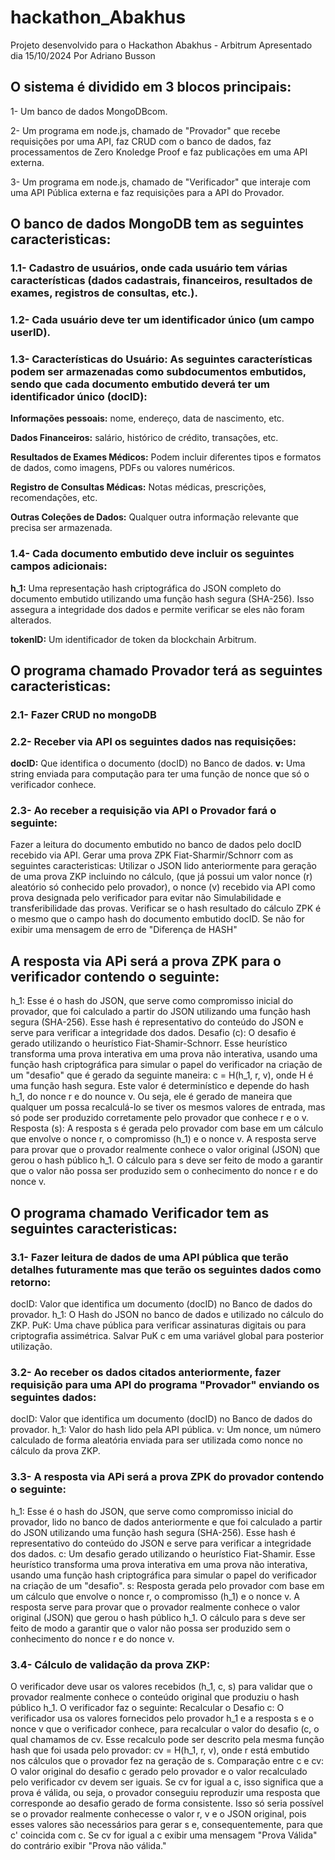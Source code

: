 # hackathon_Abakhus
Projeto desenvolvido para o Hackathon Abakhus - Arbitrum
Apresentado dia 15/10/2024
Por Adriano Busson

## O sistema é dividido em 3 blocos principais:
1- Um banco de dados MongoDBcom.

2- Um programa em node.js, chamado de "Provador" que recebe requisições por uma API, faz CRUD com o banco de dados, faz processamentos de Zero Knoledge Proof e faz publicações em uma API externa.

3- Um programa em node.js, chamado de "Verificador" que interaje com uma API Pública externa e faz requisições para a API do Provador.

## O banco de dados MongoDB tem as seguintes caracteristicas:
### 1.1- Cadastro de usuários, onde cada usuário tem várias características (dados cadastrais, financeiros, resultados de exames, registros de consultas, etc.).
### 1.2- Cada usuário deve ter um identificador único (um campo userID).
### 1.3- Características do Usuário: As seguintes características podem ser armazenadas como subdocumentos embutidos, sendo que cada documento embutido deverá ter um identificador único (docID):
**Informações pessoais:** nome, endereço, data de nascimento, etc.

**Dados Financeiros:** salário, histórico de crédito, transações, etc.

**Resultados de Exames Médicos:** Podem incluir diferentes tipos e formatos de dados, como imagens, PDFs ou valores numéricos.

**Registro de Consultas Médicas:** Notas médicas, prescrições, recomendações, etc.

**Outras Coleções de Dados:** Qualquer outra informação relevante que precisa ser armazenada.

### 1.4- Cada documento embutido deve incluir os seguintes campos adicionais:

**h_1:** Uma representação hash criptográfica do JSON completo do documento embutido utilizando uma função hash segura (SHA-256). Isso assegura a integridade dos dados e permite verificar se eles não foram alterados.

**tokenID:** Um identificador de token da blockchain Arbitrum.

## O programa chamado Provador terá as seguintes caracteristicas:
### 2.1- Fazer CRUD no mongoDB
### 2.2- Receber via API os seguintes dados nas requisições:
**docID:** Que identifica o documento (docID) no Banco de dados.
**v:** Uma string enviada para computação para ter uma função de nonce que só o verificador conhece.
### 2.3- Ao receber a requisição via API o Provador fará o seguinte:
Fazer a leitura do documento embutido no banco de dados pelo docID recebido via API.
Gerar uma prova ZPK Fiat-Sharmir/Schnorr com as seguintes caracteristicas:
Utilizar o JSON lido anteriormente para geração de uma prova ZKP incluindo no cálculo, (que já possui um valor nonce (r) aleatório só conhecido pelo provador), o nonce (v) recebido via API como prova designada pelo verificador para evitar não Simulabilidade e transferibilidade das provas. 
Verificar se o hash resultado do cálculo ZPK é o mesmo que o campo hash do documento embutido docID. Se não for exibir uma mensagem de erro de "Diferença de HASH"

## A resposta via APi será a prova ZPK para o verificador contendo o seguinte:
h_1: Esse é o hash do JSON, que serve como compromisso inicial do provador, que foi calculado a partir do JSON utilizando uma função hash segura (SHA-256). Esse hash é representativo do conteúdo do JSON e serve para verificar a integridade dos dados.
Desafio (c): O desafio é gerado utilizando o heurístico Fiat-Shamir-Schnorr. Esse heurístico transforma uma prova interativa em uma prova não interativa, usando uma função hash criptográfica para simular o papel do verificador na criação de um "desafio" que é gerado da seguinte maneira:
c = H(h_1, r, v), onde H é uma função hash segura. Este valor é determinístico e depende do hash h_1, do nonce r e do nounce v. Ou seja, ele é gerado de maneira que qualquer um possa recalculá-lo se tiver os mesmos valores de entrada, mas só pode ser produzido corretamente pelo provador que conhece r e o v.
Resposta (s):  A resposta s é gerada pelo provador com base em um cálculo que envolve o nonce r, o compromisso (h_1) e o nonce v. A resposta serve para provar que o provador realmente conhece o valor original (JSON) que gerou o hash público h_1. O cálculo para s deve ser feito de modo a garantir que o valor não possa ser produzido sem o conhecimento do nonce r e do nonce v.
 
## O programa chamado Verificador tem as seguintes caracteristicas:
### 3.1- Fazer leitura de dados de uma API pública que terão detalhes futuramente mas que terão os seguintes dados como retorno:
docID: Valor que identifica um documento (docID) no Banco de dados do provador.
h_1: O Hash do JSON no banco de dados e utilizado no cálculo do ZKP.
PuK: Uma chave pública para verificar assinaturas digitais ou para criptografia assimétrica.
Salvar PuK c em uma variável global para posterior utilização.
### 3.2- Ao receber os dados citados anteriormente, fazer requisição para uma API do programa "Provador" enviando os seguintes dados:
docID: Valor que identifica um documento (docID) no Banco de dados do provador.
h_1: Valor do hash lido pela API pública.
v: Um nonce, um número calculado de forma aleatória enviada para ser utilizada como nonce no cálculo da prova ZKP.
### 3.3- A resposta via APi será a prova ZPK do provador contendo o seguinte:
h_1: Esse é o hash do JSON, que serve como compromisso inicial do provador, lido no banco de dados anteriormente e que foi calculado a partir do JSON utilizando uma função hash segura (SHA-256). Esse hash é representativo do conteúdo do JSON e serve para verificar a integridade dos dados.
c: Um desafio gerado utilizando o heurístico Fiat-Shamir. Esse heurístico transforma uma prova interativa em uma prova não interativa, usando uma função hash criptográfica para simular o papel do verificador na criação de um "desafio".
s: Resposta gerada pelo provador com base em um cálculo que envolve o nonce r, o compromisso (h_1) e o nonce v. A resposta serve para provar que o provador realmente conhece o valor original (JSON) que gerou o hash público h_1. O cálculo para s deve ser feito de modo a garantir que o valor não possa ser produzido sem o conhecimento do nonce r e do nonce v.
### 3.4- Cálculo de validação da prova ZKP:
O verificador deve usar os valores recebidos (h_1, c, s) para validar que o provador realmente conhece o conteúdo original que produziu o hash público h_1.
O verificador faz o seguinte:
Recalcular o Desafio c:
O verificador usa os valores fornecidos pelo provador h_1 e a resposta s e o nonce v que o verificador conhece, para recalcular o valor do desafio (c, o qual chamamos de cv. Esse recalculo pode ser descrito pela mesma função hash que foi usada pelo provador:
cv = H(h_1, r, v), onde r está embutido nos cálculos que o provador fez na geração de s.
Comparação entre c e cv:
O valor original do desafio c gerado pelo provador e o valor recalculado pelo verificador cv devem ser iguais.
Se cv for igual a c, isso significa que a prova é válida, ou seja, o provador conseguiu reproduzir uma resposta que corresponde ao desafio gerado de forma consistente. Isso só seria possível se o provador realmente conhecesse o valor r, v e o JSON original, pois esses valores são necessários para gerar s e, consequentemente, para que c' coincida com c. 
Se cv for igual a c exibir uma mensagem "Prova Válida" do contrário exibir "Prova não válida."
